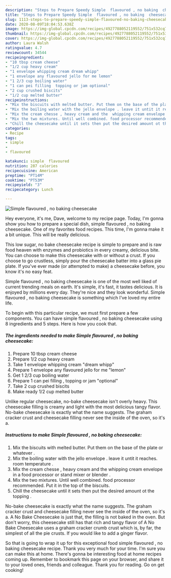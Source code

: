 ```yaml
---
description: "Steps to Prepare Speedy Simple  flavoured , no baking  cheesecake"
title: "Steps to Prepare Speedy Simple  flavoured , no baking  cheesecake"
slug: 1113-steps-to-prepare-speedy-simple-flavoured-no-baking-cheesecake
date: 2020-08-09T18:04:53.638Z
image: https://img-global.cpcdn.com/recipes/4927788052119552/751x532cq70/simple-flavoured-no-baking-cheesecake-recipe-main-photo.jpg
thumbnail: https://img-global.cpcdn.com/recipes/4927788052119552/751x532cq70/simple-flavoured-no-baking-cheesecake-recipe-main-photo.jpg
cover: https://img-global.cpcdn.com/recipes/4927788052119552/751x532cq70/simple-flavoured-no-baking-cheesecake-recipe-main-photo.jpg
author: Laura Walsh
ratingvalue: 4.7
reviewcount: 34544
recipeingredient:
- "10 tbsp cream cheese"
- "1/2 cup heavy cream"
- "1 envelope whipping cream dream whipp"
- "1 envelope any flavoured jello for me lemon"
- "1 2/3 cup boiling water"
- "1 can pei filling  topping or jam optional"
- "2 cup crushed biscits"
- "1/2 cup melted butter"
recipeinstructions:
- "Mix the biscuits with melted butter. Put them on the base of the plate or whatever ."
- "Mix the boiling water with the jello envelope . leave it untit it reaches. room temperature ."
- "Mix the cream chesse , heavy cream and the  whipping cream envelope in a food processor or stand mixer or blender ."
- "Mix the two mixtures. Until well combined. food processor recommended. Put it in the top of the biscuits."
- "Chill the cheesecake until it sets then put the desired amount ot the topping ."
categories:
- Recipe
tags:
- simple
- 
- flavoured

katakunci: simple  flavoured 
nutrition: 287 calories
recipecuisine: American
preptime: "PT14M"
cooktime: "PT53M"
recipeyield: "3"
recipecategory: Lunch

---
```



![Simple  flavoured , no baking  cheesecake](https://img-global.cpcdn.com/recipes/4927788052119552/751x532cq70/simple-flavoured-no-baking-cheesecake-recipe-main-photo.jpg)

Hey everyone, it's me, Dave, welcome to my recipe page. Today, I'm gonna show you how to prepare a special dish, simple  flavoured , no baking  cheesecake. One of my favorites food recipes. This time, I'm gonna make it a bit unique. This will be really delicious.

This low sugar, no bake cheesecake recipe is simple to prepare and is raw food heaven with enzymes and probiotics in every creamy, delicious bite. You can choose to make this cheesecake with or without a crust. If you choose to go crustless, simply pour the cheesecake batter into a glass pie plate. If you&#39;ve ever made (or attempted to make) a cheesecake before, you know it&#39;s no easy feat.

Simple  flavoured , no baking  cheesecake is one of the most well liked of current trending meals on earth. It's simple, it's fast, it tastes delicious. It is enjoyed by millions every day. They're nice and they look wonderful. Simple  flavoured , no baking  cheesecake is something which I've loved my entire life.


To begin with this particular recipe, we must first prepare a few components. You can have simple  flavoured , no baking  cheesecake using 8 ingredients and 5 steps. Here is how you cook that.

<!--inarticleads1-->

##### The ingredients needed to make Simple  flavoured , no baking  cheesecake:

1. Prepare 10 tbsp cream cheese
1. Prepare 1/2 cup heavy cream
1. Take 1 envelope whipping cream &#34;dream whipp&#34;
1. Prepare 1 envelope any flavoured jello for me &#34;lemon&#34;
1. Get 1 2/3 cup boiling water
1. Prepare 1 can pei filling , topping or jam &#34;optional&#34;
1. Take 2 cup crushed biscits
1. Make ready 1/2 cup melted butter


Unlike regular cheesecake, no-bake cheesecake isn&#39;t overly heavy. This cheesecake filling is creamy and light with the most delicious tangy flavor. No-bake cheesecake is exactly what the name suggests. The graham cracker crust and cheesecake filling never see the inside of the oven, so it&#39;s a. 

<!--inarticleads2-->

##### Instructions to make Simple  flavoured , no baking  cheesecake:

1. Mix the biscuits with melted butter. Put them on the base of the plate or whatever .
1. Mix the boiling water with the jello envelope . leave it untit it reaches. room temperature .
1. Mix the cream chesse , heavy cream and the  whipping cream envelope in a food processor or stand mixer or blender .
1. Mix the two mixtures. Until well combined. food processor recommended. Put it in the top of the biscuits.
1. Chill the cheesecake until it sets then put the desired amount ot the topping .


No-bake cheesecake is exactly what the name suggests. The graham cracker crust and cheesecake filling never see the inside of the oven, so it&#39;s a. A No Bake Cheesecake is just that, the filling is not baked in the oven. But don&#39;t worry, this cheesecake still has that rich and tangy flavor of A No Bake Cheesecake uses a graham cracker crumb crust which is, by far, the simplest of all the pie crusts. If you would like to add a ginger flavor. 

So that is going to wrap it up for this exceptional food simple  flavoured , no baking  cheesecake recipe. Thank you very much for your time. I'm sure you can make this at home. There's gonna be interesting food at home recipes coming up. Remember to bookmark this page on your browser, and share it to your loved ones, friends and colleague. Thank you for reading. Go on get cooking!
